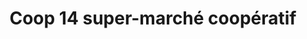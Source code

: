 ---
title: "Coop 14 super-marché coopératif"
url: /paris/coop-14-super-marche-cooperatif/
shop: alimentation saine
---